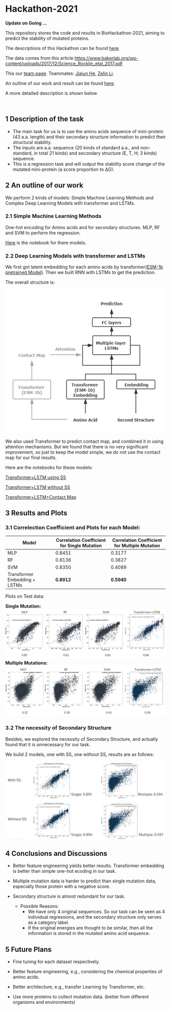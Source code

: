 # Hackathon-2021



**Update on Going ...**



This repository stores the code and results in BioHackathon-2021, aiming to predict the stability of mutated proteins.

The descriptions of this Hackathon can be found [here](https://biohackathon.biolib.com/event/2021-protein-edition).

The data comes from this article https://www.bakerlab.org/wp-content/uploads/2017/12/Science_Rocklin_etal_2017.pdf

This our [team page](https://biolib.com/SVM2/Spaghetti-Vector-Monster-2/). Teammates: [Jiajun He](https://github.com/hejj16), [Zelin Li](https://github.com/lzlniu).

An outline of our work and result can be found [here](https://github.com/hejj16/Hackathon-2021/blob/main/Presentation_Slide.pdf).

A more detailed description is shown below.

<br/>

## 1 Description of the task

- The main task for us is to use the amino acids sequence of mini-protein (43 a.a. length) and their secondary structure information to predict their structural stability.
- The inputs are a.a. sequence (20 kinds of standard a.a., and non-standard, in total 21 kinds) and secondary structure (E, T, H; 3 kinds) sequence.
- This is a regression task and will output the stability score change of the mutated mini-protein (a score proportion to ΔG).


## 2 An outline of our work

We perform 2 kinds of models: Simple Machine Learning Methods and Complex Deep Learning Models with transformer and LSTMs.

### 2.1 Simple Machine Learning Methods
One-hot encoding for Amino acids and for secondary structures. MLP, RF and SVM to perform the regression.

[Here](https://github.com/hejj16/Hackathon-2021/blob/main/Codes_and_Weights/Simple_Model_LZL.ipynb) is the notebook for there models.



### 2.2 Deep Learning Models with transformer and LSTMs
We first got latent embedding for each amino acids by transformer([ESM-1b pretrained Model](https://github.com/facebookresearch/esm)). Then we built RNN with LSTMs to get the prediction.

The overall structure is:


![image](https://github.com/hejj16/Hackathon-2021/blob/main/Plot/Model_Arch.png)


We also used Transformer to predict contact map, and combined it in using attention mechanisms. But we found that there is no very significant improvement, so just to keep the model simple, we do not use the contact map for our final results.

Here are the notebooks for these models:


[Transformer+LSTM using SS](https://github.com/hejj16/Hackathon-2021/blob/main/Codes_and_Weights/Train_Transformer_LSTM_with_SS_without_Contact_Map.ipynb)

[Transformer+LSTM without SS](https://github.com/hejj16/Hackathon-2021/blob/main/Codes_and_Weights/Train_Transformer_LSTM_without_SS_without_Contact_Map.ipynb)

[Transformer+LSTM+Contact Map](https://github.com/hejj16/Hackathon-2021/blob/main/Codes_and_Weights/Train_Transformer_LSTM_with_Contact_Map.ipynb)



## 3 Results and Plots

### 3.1 Correlection Coefficient and Plots for each Model:
|Model|Correlation Coefficient for Single Mutation|Correlation Coefficient for Multiple Mutation|
|---|---|---|
|MLP|0.8451|0.3177|
|RF|0.8136|0.3827|
|SVM|0.8350|0.4089|
|Transformer Embedding + LSTMs|**0.8912**|**0.5940**|

Plots on Test data:

**Single Mutation:**
![image](https://github.com/hejj16/Hackathon-2021/blob/main/Plot/Single.PNG)
**Multiple Mutations:**
![image](https://github.com/hejj16/Hackathon-2021/blob/main/Plot/Multiple.PNG)

### 3.2 The necessity of Secondary Structure
Besides, we explored the necessity of Secondary Structure, and actually found that it is unnecessary for our task. 

We bulid 2 models, one with SS, one without SS, results are as follows:

![image](https://github.com/hejj16/Hackathon-2021/blob/main/Plot/SS_without_SS.PNG)

## 4 Conclusions and Discussions
- Better feature engineering yields better results. Transformer embedding is better than simple one-hot ecoding in our task.

- Multiple mutation data is harder to predict than single mutation data, especially those protein with a negative score.

- Secondary structure is almost redundant for our task.
  - Possible Reasons:
    - We have only 4 original sequences. So our task can be seen as 4 individual regressions, and the secondary structure only serves as a category label.
    - If the original energies are thought to be similar, then all the information is stored in the mutated amino acid sequence.


## 5 Future Plans

- Fine tuning for each dataset respectively.

- Better feature engineering, e.g., considering the chemical properties of amino acids.

- Better architecture, e.g., transfer Learning by Transformer, etc.

- Use more proteins to collect mutation data. (better from different organisms and environments)

